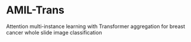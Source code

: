 # AMIL-Trans
Attention multi-instance learning with Transformer aggregation for breast cancer whole slide image classification
